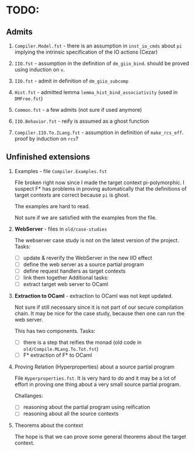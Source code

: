 # TODO:

## Admits
1. `Compiler.Model.fst` - there is an assumption in `inst_io_cmds` about `pi`
   implying the intrinsic specification of the IO actions (Cezar)

2. `IIO.fst` - assumption in the definition of `dm_giio_bind`.
   should be proved using induction on `v`.

3. `IIO.fst` - admit in definition of `dm_giio_subcomp`

4. `Hist.fst` - admitted lemma `lemma_hist_bind_associativity` (used in `DMFree.fst`)

5. `Common.fst` - a few admits (not sure if used anymore)

6. `IIO.Behavior.fst` - reify is assumed as a ghost function

7. `Compiler.IIO.To.ILang.fst` - assumption in definition of `make_rcs_eff`.
   proof by induction on `rcs`?


## Unfinished extensions
1. Examples - file `Compiler.Examples.fst`

   File broken right now since I made the target context pi-polymorphic.
   I suspect F* has problems in proving automatically that the definitions
   of target contexts are correct because `pi` is ghost.

   The examples are hard to read.

   Not sure if we are satisfied with the examples from the file.

2. **WebServer** - files in `old/case-studies`

   The webserver case study is not on the latest version of the project.
   Tasks:
   - [ ] update & reverify the WebServer in the new IIO effect
   - [ ] define the web server as a source partial program
   - [ ] define request handlers as target contexts
   - [ ] link them together
   Additional tasks:
   - [ ] extract target web server to OCaml

3. **Extraction to OCaml** - extraction to OCaml was not kept updated.

   Not sure if still necessary since it is not part of our secure compilation chain.
   It may be nice for the case study, because then one can run the web server.

   This has two components.
   Tasks:
   - [ ] there is a step that reifies the monad (old code in `old/Compile.MLang.To.Tot.fst`)
   - [ ] F* extraction of F* to OCaml

4. Proving Relation (Hyperproperties) about a source partial program

   File `Hyperproperties.fst`. It is very hard to do and it may be
   a lot of effort in proving one thing about a very small source partial program.

   Challanges:
   - [ ] reasoning about the partial program using reification
   - [ ] reasoning about all the source contexts

5. Theorems about the context

   The hope is that we can prove some general theorems about the target context.